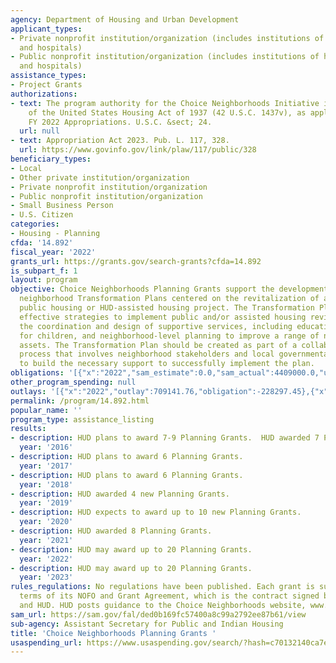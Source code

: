 ```yaml
---
agency: Department of Housing and Urban Development
applicant_types:
- Private nonprofit institution/organization (includes institutions of higher education
  and hospitals)
- Public nonprofit institution/organization (includes institutions of higher education
  and hospitals)
assistance_types:
- Project Grants
authorizations:
- text: The program authority for the Choice Neighborhoods Initiative is section 24
    of the United States Housing Act of 1937 (42 U.S.C. 1437v), as applied by the
    FY 2022 Appropriations. U.S.C. &sect; 24.
  url: null
- text: Appropriation Act 2023. Pub. L. 117, 328.
  url: https://www.govinfo.gov/link/plaw/117/public/328
beneficiary_types:
- Local
- Other private institution/organization
- Private nonprofit institution/organization
- Public nonprofit institution/organization
- Small Business Person
- U.S. Citizen
categories:
- Housing - Planning
cfda: '14.892'
fiscal_year: '2022'
grants_url: https://grants.gov/search-grants?cfda=14.892
is_subpart_f: 1
layout: program
objective: Choice Neighborhoods Planning Grants support the development of comprehensive
  neighborhood Transformation Plans centered on the revitalization of a severely distressed
  public housing or HUD-assisted housing project. The Transformation Plan should integrate
  effective strategies to implement public and/or assisted housing revitalization,
  the coordination and design of supportive services, including educational opportunities
  for children, and neighborhood-level planning to improve a range of neighborhood
  assets. The Transformation Plan should be created as part of a collaborative planning
  process that involves neighborhood stakeholders and local governmental entities
  to build the necessary support to successfully implement the plan.
obligations: '[{"x":"2022","sam_estimate":0.0,"sam_actual":4409000.0,"usa_spending_actual":-228297.45},{"x":"2023","sam_estimate":10000000.0,"sam_actual":0.0,"usa_spending_actual":0.0},{"x":"2024","sam_estimate":5000000.0,"sam_actual":0.0,"usa_spending_actual":0.0}]'
other_program_spending: null
outlays: '[{"x":"2022","outlay":709141.76,"obligation":-228297.45},{"x":"2023","outlay":0.0,"obligation":0.0},{"x":"2024","outlay":0.0,"obligation":0.0}]'
permalink: /program/14.892.html
popular_name: ''
program_type: assistance_listing
results:
- description: HUD plans to award 7-9 Planning Grants.  HUD awarded 7 Planning Grants.
  year: '2016'
- description: HUD plans to award 6 Planning Grants.
  year: '2017'
- description: HUD plans to award 6 Planning Grants.
  year: '2018'
- description: HUD awarded 4 new Planning Grants.
  year: '2019'
- description: HUD expects to award up to 10 new Planning Grants.
  year: '2020'
- description: HUD awarded 8 Planning Grants.
  year: '2021'
- description: HUD may award up to 20 Planning Grants.
  year: '2022'
- description: HUD may award up to 20 Planning Grants.
  year: '2023'
rules_regulations: No regulations have been published. Each grant is subject to the
  terms of its NOFO and Grant Agreement, which is the contract signed by the Grantee
  and HUD. HUD posts guidance to the Choice Neighborhoods website, www.hud.gov/cn.
sam_url: https://sam.gov/fal/ded0b169fc57400a8c99a2792ee87b61/view
sub-agency: Assistant Secretary for Public and Indian Housing
title: 'Choice Neighborhoods Planning Grants '
usaspending_url: https://www.usaspending.gov/search/?hash=c70132140ca7e825eff7a88644ab8d9f
---
```

